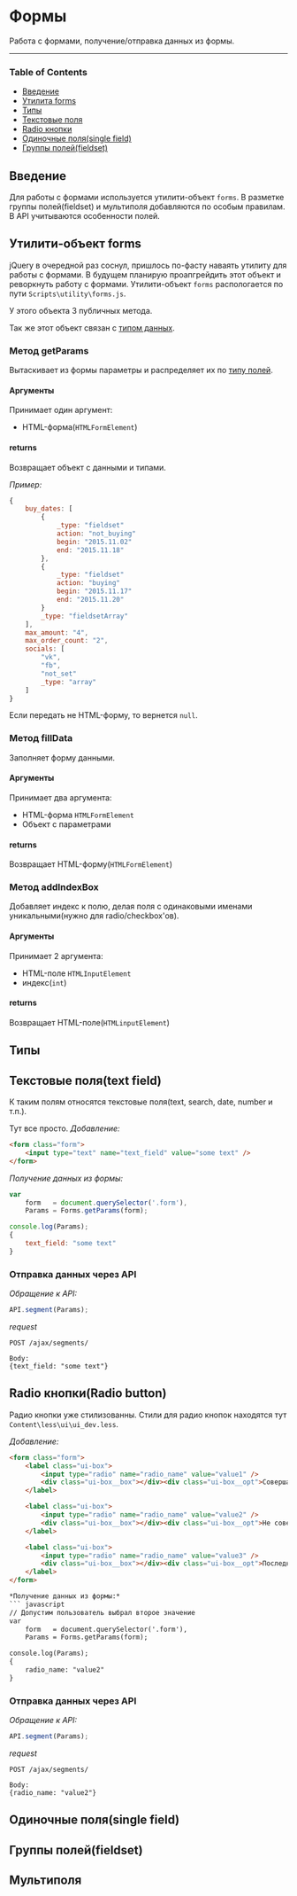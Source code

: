 # Формы
Работа с формами, получение/отправка данных из формы.
___
### <a id="table-of-contents"></a> Table of Contents
* [Введение](#intro)
* [Утилита forms](#utility)
* [Типы](#types)
* [Текстовые поля](#text)
* [Radio кнопки](#radio)
* [Одиночные поля(single field)](#sigle)
* [Группы полей(fieldset)](#fieldset)


## <a id="intro"></a> Введение
Для работы с формами используется утилити-объект `forms`. В разметке группы полей(fieldset) и мультиполя добавляются по особым правилам. В API учитываются особенности полей.

## <a id="utility"></a> Утилити-объект forms
jQuery в очередной раз соснул, пришлось по-фасту наваять утилиту для работы с формами.
В будущем планирую проапгрейдить этот объект и реворкнуть работу с формами.
Утилити-объект `forms` распологается по пути `Scripts\utility\forms.js`.

У этого объекта 3 публичных метода.

Так же этот объект связан с [типом данных](#types).

### Метод getParams
Вытаскивает из формы параметры и распределяет их по [типу полей](#types).

#### Аргументы
Принимает один аргумент:
- HTML-форма(`HTMLFormElement`)

#### returns
Возвращает объект с данными и типами.

*Пример:*
``` javascript
{
    buy_dates: [
        {
            _type: "fieldset"
            action: "not_buying"
            begin: "2015.11.02"
            end: "2015.11.18"
        },
        {
            _type: "fieldset"
            action: "buying"
            begin: "2015.11.17"
            end: "2015.11.20"
        }
        _type: "fieldsetArray"
    ],
    max_amount: "4",
    max_order_count: "2",
    socials: [
        "vk",
        "fb",
        "not_set"
        _type: "array"
    ]
}
```

Если передать не HTML-форму, то вернется `null`.

### Метод fillData
Заполняет форму данными.

#### Аргументы
Принимает два аргумента:
- HTML-форма `HTMLFormElement`
- Объект с параметрами

#### returns
Возвращает HTML-форму(`HTMLFormElement`)

### Метод addIndexBox
Добавляет индекс к полю, делая поля с одинаковыми именами уникальными(нужно для radio/checkbox'ов).

#### Аргументы
Принимает 2 аргумента:
- HTML-поле `HTMLInputElement`
- индекс(`int`)

#### returns
Возвращает HTML-поле(`HTMLinputElement`)

## <a id="types"></a> Типы







## <a id="text"></a> Текстовые поля(text field)
К таким полям относятся текстовые поля(text, search, date, number и т.п.).

Тут все просто.
*Добавление:*
``` HTML
<form class="form">
    <input type="text" name="text_field" value="some text" />
</form>
```
*Получение данных из формы:*
``` javascript
var
    form   = document.querySelector('.form'),
    Params = Forms.getParams(form);

console.log(Params);
{
    text_field: "some text"
}
```
### Отправка данных через API
*Обращение к API:*
``` javascript
API.segment(Params);
```
*request*
``` http
POST /ajax/segments/

Body:
{text_field: "some text"}
```

## <a id="radio"></a> Radio кнопки(Radio button)
Радио кнопки уже стилизованны.
Стили для радио кнопок находятся тут `Content\less\ui\ui_dev.less`.

*Добавление:*
``` HTML
<form class="form">
    <label class="ui-box">
        <input type="radio" name="radio_name" value="value1" />
        <div class="ui-box__box"></div><div class="ui-box__opt">Cовершали покупки</div>
    </label>

    <label class="ui-box">
        <input type="radio" name="radio_name" value="value2" />
        <div class="ui-box__box"></div><div class="ui-box__opt">Не совершали покупки</div>
    </label>

    <label class="ui-box">
        <input type="radio" name="radio_name" value="value3" />
        <div class="ui-box__box"></div><div class="ui-box__opt">Последняя покупка - неудача</div>
    </label>
</form>

*Получение данных из формы:*
``` javascript
// Допустим пользователь выбрал второе значение
var
    form   = document.querySelector('.form'),
    Params = Forms.getParams(form);

console.log(Params);
{
    radio_name: "value2"
}
```

### Отправка данных через API
*Обращение к API:*
``` javascript
API.segment(Params);
```
*request*
``` http
POST /ajax/segments/

Body:
{radio_name: "value2"}
```


## <a id="sigle"></a> Одиночные поля(single field)
## <a id="fieldset"></a> Группы полей(fieldset)
## <a id="multi"></a> Мультиполя
